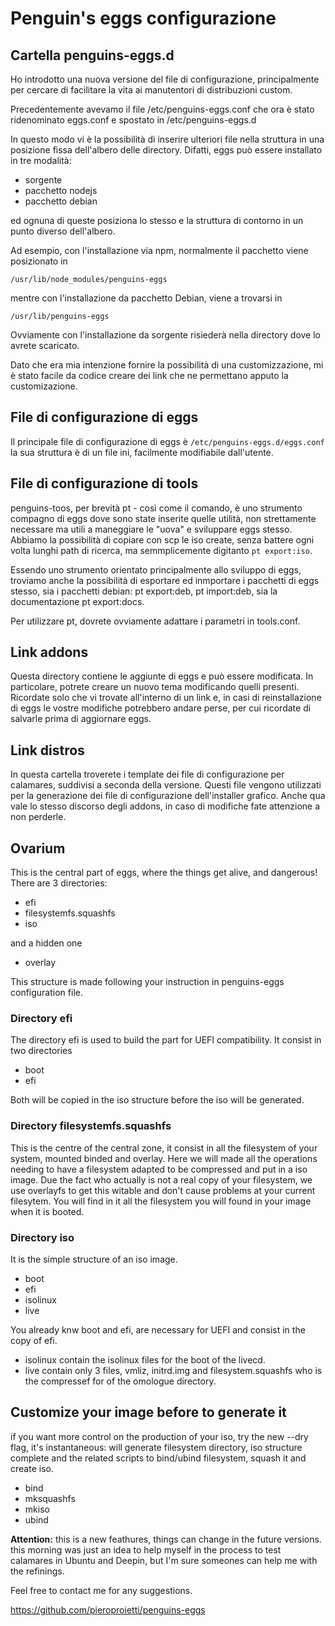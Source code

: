 # Penguin's eggs configurazione

## Cartella penguins-eggs.d

Ho introdotto una nuova versione del file di configurazione, principalmente per cercare di facilitare la vita ai manutentori di distribuzioni custom.

Precedentemente avevamo il file /etc/penguins-eggs.conf che ora è stato ridenominato eggs.conf e spostato in /etc/penguins-eggs.d

In questo modo vi è la possibilità di inserire ulteriori file nella struttura in una posizione fissa dell'albero delle directory. Difatti, eggs
può essere installato in tre modalità:
* sorgente
* pacchetto nodejs
* pacchetto debian

ed ognuna di queste posiziona lo stesso e la struttura di contorno in un punto diverso dell'albero.

Ad esempio, con l'installazione via npm, normalmente il pacchetto viene posizionato in 

```/usr/lib/node_modules/penguins-eggs```

mentre con l'installazione da pacchetto Debian, viene a trovarsi in

```/usr/lib/penguins-eggs```

Ovviamente con l'installazione da sorgente risiederà nella directory dove lo avrete scaricato.

Dato che era mia intenzione fornire la possibilità di una customizzazione, mi è stato facile da codice creare dei link che ne permettano apputo la customizazione.


## File di configurazione di eggs

Il principale file di configurazione di eggs è ```/etc/penguins-eggs.d/eggs.conf``` la sua struttura è di un file ini, facilmente modifiabile dall'utente.

## File di configurazione di tools
penguins-toos, per brevità pt - così come il comando, è uno strumento compagno di eggs dove sono state inserite quelle utilità, non strettamente necessare
ma utili a maneggiare le "uova" e sviluppare eggs stesso. 
Abbiamo la possibilità di copiare con scp le iso create, senza battere ogni volta lunghi path di ricerca, ma semmplicemente digitanto ```pt export:iso```.

Essendo uno strumento orientato principalmente allo sviluppo di eggs, troviamo anche la possibilità di esportare ed inmportare i pacchetti di eggs stesso, sia i pacchetti debian: pt export:deb, pt import:deb, sia la documentazione pt export:docs.

Per utilizzare pt, dovrete ovviamente adattare i parametri in tools.conf.

## Link addons
Questa directory contiene le aggiunte di eggs e può essere modificata. In particolare, potrete creare un nuovo tema modificando quelli presenti. Ricordate solo che vi trovate all'interno di un link e, in casi di reinstallazione di eggs le vostre modifiche potrebbero andare perse, per cui ricordate di salvarle prima di aggiornare eggs.

## Link distros
In questa cartella troverete i template dei file di configurazione per calamares, suddivisi a seconda della versione. Questi file vengono utilizzati per la generazione dei file di configurazione dell'installer grafico. Anche qua vale lo stesso discorso degli addons, in caso di modifiche fate attenzione a non perderle.

## Ovarium

This is the central part of eggs, where the things get alive, and dangerous!
There are 3 directories:
* efi
* filesystemfs.squashfs
* iso

and a hidden one
* overlay

This structure is made following your instruction in penguins-eggs configuration file.

### Directory efi

The directory efi is used to build the part for UEFI compatibility. It consist in two directories
* boot 
* efi

Both will be copied in the iso structure before the iso will be generated.

### Directory filesystemfs.squashfs

This is the centre of the central zone, it consist in all the filesystem of your system, mounted  binded and overlay.
Here we will made all the operations needing to have a filesystem adapted to be compressed and put in a iso image.
Due the fact who actually is not a real copy of your filesystem, we use overlayfs to get this witable and don't cause problems at your current filesytem.
You will find in it all the filesystem you will found in your image when it is booted.

### Directory iso

It is the simple structure of an iso image.
* boot
* efi
* isolinux
* live

You already knw boot and efi, are necessary for UEFI and consist in the copy of efi.
* isolinux contain the isolinux files for the boot of the livecd.
* live contain only 3 files, vmliz, initrd.img and filesystem.squashfs who is the compressef for of the omologue directory.

## Customize your image before to generate it
if you want more control on the production of your iso, try the new --dry flag, it's instantaneous: will generate filesystem directory, iso structure complete and the related scripts to bind/ubind filesystem, squash it and create iso.

* bind
* mksquashfs
* mkiso
* ubind

**Attention:** this is a new feathures, things can change in the future versions. this morning was just an idea to help myself in the process to test calamares in Ubuntu and Deepin, but I'm sure someones can help me with the refinings.

Feel free to contact me for any suggestions.

https://github.com/pieroproietti/penguins-eggs

 